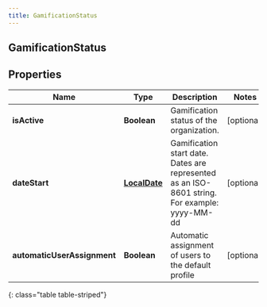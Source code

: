 ```yaml
---
title: GamificationStatus
---
```


## GamificationStatus

## Properties

| Name                        | Type                                               | Description                                                                                   | Notes      |
| --------------------------- | -------------------------------------------------- | --------------------------------------------------------------------------------------------- | ---------- |
| **isActive**                | <!----><!---->**Boolean**<!---->                   | Gamification status of the organization.                                                      | [optional] |
| **dateStart**               | <!----><!---->[**LocalDate**](LocalDate.md)<!----> | Gamification start date. Dates are represented as an ISO-8601 string. For example: yyyy-MM-dd | [optional] |
| **automaticUserAssignment** | <!----><!---->**Boolean**<!---->                   | Automatic assignment of users to the default profile                                          | [optional] |

{: class="table table-striped"}
